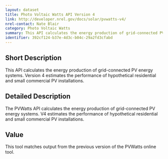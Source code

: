 ```yaml
---
layout: dataset
title: Photo Voltaic Watts API Version 4
link: http://developer.nrel.gov/docs/solar/pvwatts-v4/
nrel-contact: Nate Blair
category: Photo Voltaic Watts
summary: This API calculates the energy production of grid-connected PV energy systems. Version 4 estimates the performance of hypothetical residential and small commercial PV installations.
identifier: 392cf124-b37e-4d3c-b04c-29a2fd3cfabd
---
```


## Short Description

This API calculates the energy production of grid-connected PV energy systems. Version 4 estimates the performance of hypothetical residential and small commercial PV installations.

## Detailed Description

The PVWatts API calculates the energy production of
grid-connected PV energy systems. V4 estimates the
performance of hypothetical residential and small
commercial PV installations.

## Value

This tool matches output from the previous version of
the PVWatts online tool.
